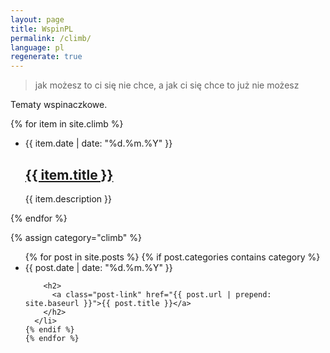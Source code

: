```yaml
---
layout: page
title: WspinPL
permalink: /climb/
language: pl
regenerate: true
---
```



> jak możesz to ci się nie chce, a jak ci się chce to już nie możesz

Tematy wspinaczkowe.

{% for item in site.climb %}
<ul class="post-list">
  <li>
    <span class="post-meta">{{ item.date | date: "%d.%m.%Y" }}</span>
    <h2>
       <a class="post-link" href="{{ item.url | prepend: site.baseurl }}">{{ item.title }}</a>
    </h2> {{ item.description }}
  </li>
</ul>
{% endfor %}

{% assign category="climb" %}
  <ul class="post-list">
    {% for post in site.posts %}
    {% if post.categories contains category %}
      <li>
        <span class="post-meta">{{ post.date | date: "%d.%m.%Y" }}</span>

        <h2>
          <a class="post-link" href="{{ post.url | prepend: site.baseurl }}">{{ post.title }}</a>
        </h2>
      </li>
    {% endif %}
    {% endfor %}
 
  </ul>
